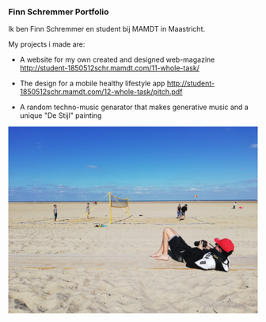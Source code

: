 ### Finn Schremmer Portfolio

Ik ben Finn Schremmer en student bij MAMDT in Maastricht. 

My projects i made are:

* A website for my own created and designed web-magazine 
http://student-1850512schr.mamdt.com/11-whole-task/

* The design for a mobile healthy lifestyle app 
http://student-1850512schr.mamdt.com/12-whole-task/pitch.pdf

* A random techno-music genarator that makes generative music and a unique "De Stijl" painting 



![Ik op het strand](assets/img/strand.jpg)
